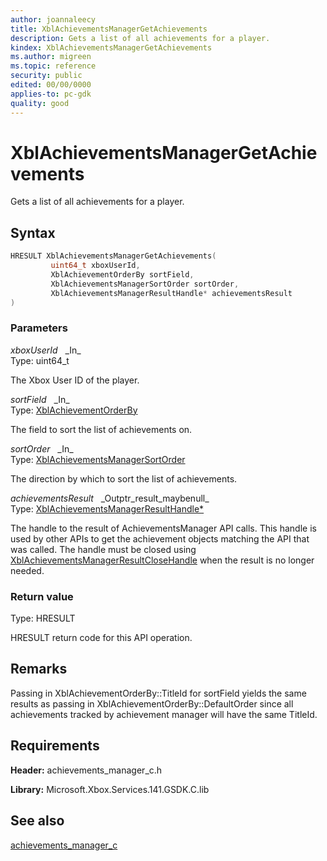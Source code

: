 ```yaml
---
author: joannaleecy
title: XblAchievementsManagerGetAchievements
description: Gets a list of all achievements for a player.
kindex: XblAchievementsManagerGetAchievements
ms.author: migreen
ms.topic: reference
security: public
edited: 00/00/0000
applies-to: pc-gdk
quality: good
---
```


# XblAchievementsManagerGetAchievements  

Gets a list of all achievements for a player.  

## Syntax  
  
```cpp
HRESULT XblAchievementsManagerGetAchievements(  
         uint64_t xboxUserId,  
         XblAchievementOrderBy sortField,  
         XblAchievementsManagerSortOrder sortOrder,  
         XblAchievementsManagerResultHandle* achievementsResult  
)  
```  
  
### Parameters  
  
*xboxUserId* &nbsp;&nbsp;\_In\_  
Type: uint64_t  
  
The Xbox User ID of the player.  
  
*sortField* &nbsp;&nbsp;\_In\_  
Type: [XblAchievementOrderBy](../../achievements_c/enums/xblachievementorderby.md)  
  
The field to sort the list of achievements on.  
  
*sortOrder* &nbsp;&nbsp;\_In\_  
Type: [XblAchievementsManagerSortOrder](../enums/xblachievementsmanagersortorder.md)  
  
The direction by which to sort the list of achievements.  
  
*achievementsResult* &nbsp;&nbsp;\_Outptr\_result\_maybenull\_  
Type: [XblAchievementsManagerResultHandle*](../handles/xblachievementsmanagerresulthandle.md)  
  
The handle to the result of AchievementsManager API calls. This handle is used by other APIs to get the achievement objects matching the API that was called. The handle must be closed using [XblAchievementsManagerResultCloseHandle](xblachievementsmanagerresultclosehandle.md) when the result is no longer needed.  
  
  
### Return value  
Type: HRESULT
  
HRESULT return code for this API operation.
  
## Remarks  
  
Passing in XblAchievementOrderBy::TitleId for sortField yields the same results as passing in XblAchievementOrderBy::DefaultOrder since all achievements tracked by achievement manager will have the same TitleId.
  
## Requirements  
  
**Header:** achievements_manager_c.h
  
**Library:** Microsoft.Xbox.Services.141.GSDK.C.lib
  
## See also  
[achievements_manager_c](../achievements_manager_c_members.md)  
  
  